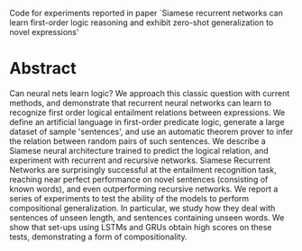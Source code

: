 Code for experiments reported in paper `Siamese recurrent networks can learn first-order logic reasoning and exhibit zero-shot generalization to novel expressions'

# Abstract

Can neural nets learn logic? We approach this classic question with current methods, and demonstrate that recurrent neural networks can learn to recognize first order logical entailment relations between expressions. We define an artificial language in first-order predicate logic, generate a large dataset of sample 'sentences', and use an automatic theorem prover to infer the relation between random pairs of such sentences. We describe a Siamese neural architecture trained to predict the logical relation, and experiment with recurrent and recursive networks. Siamese Recurrent Networks are surprisingly successful at the entailment recognition task, reaching near perfect performance on novel sentences (consisting of known words), and even outperforming recursive networks. We report a series of experiments to test the ability of the models to perform compositional generalization. In particular, we study how they deal with sentences of unseen length, and sentences containing unseen words. We show that set-ups using LSTMs and GRUs obtain high scores on these tests, demonstrating a form of compositionality.
